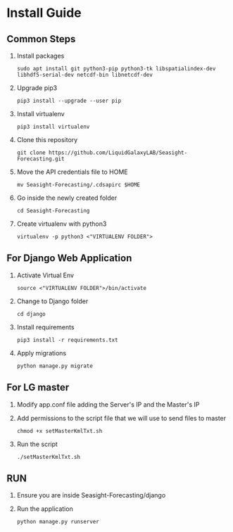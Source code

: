 # Install Guide
## Common Steps
1. Install packages
    ```
    sudo apt install git python3-pip python3-tk libspatialindex-dev libhdf5-serial-dev netcdf-bin libnetcdf-dev
    ```

2. Upgrade pip3
    ```
    pip3 install --upgrade --user pip
    ```

3. Install virtualenv
    ```
    pip3 install virtualenv
    ```

4. Clone this repository
   ```
   git clone https://github.com/LiquidGalaxyLAB/Seasight-Forecasting.git
   ```

5. Move the API credentials file to HOME
   ```
   mv Seasight-Forecasting/.cdsapirc $HOME
   ```

6. Go inside the newly created folder
   ```
   cd Seasight-Forecasting
   ```

7. Create virtualenv with python3
   ```
   virtualenv -p python3 <"VIRTUALENV FOLDER">
   ```

## For Django Web Application
1. Activate Virtual Env
   ``` 
   source <"VIRTUALENV FOLDER">/bin/activate
   ```

2. Change to Django folder
   ```
   cd django
   ```

3. Install requirements
   ```
   pip3 install -r requirements.txt
   ```

3. Apply migrations
   ```
   python manage.py migrate
   ```

## For LG master
1. Modify app.conf file adding the Server's IP and the Master's IP

2. Add permissions to the script file that we will use to send files to master
   ```
   chmod +x setMasterKmlTxt.sh
   ```

3. Run the script
   ```
   ./setMasterKmlTxt.sh
   ```

## RUN
1. Ensure you are inside Seasight-Forecasting/django

2. Run the application
    ```
    python manage.py runserver
    ```
